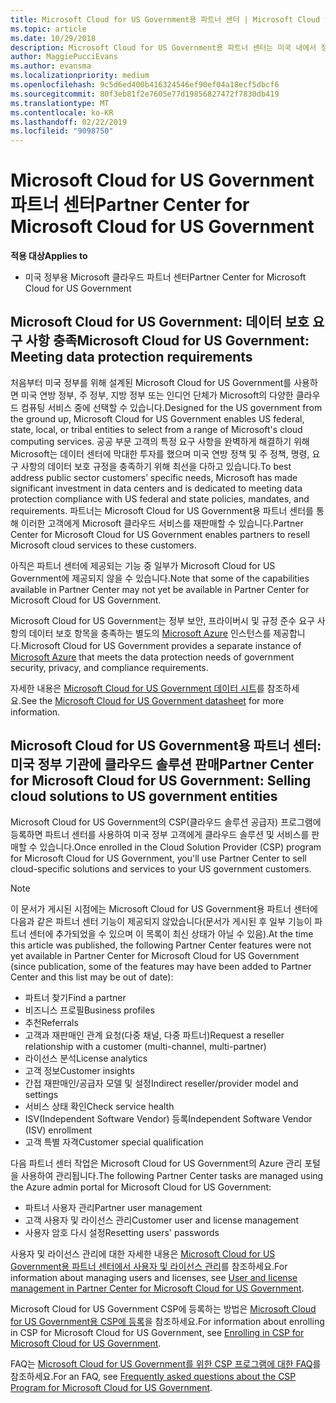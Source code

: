 ```yaml
---
title: Microsoft Cloud for US Government용 파트너 센터 | Microsoft Cloud for US Government용 파트너 센터
ms.topic: article
ms.date: 10/29/2018
description: Microsoft Cloud for US Government용 파트너 센터는 미국 내에서 정부 기관과 협력하는 고객에게 Microsoft 클라우드 솔루션을 제공하려는 Microsoft 파트너를 위한 비즈니스 포털입니다.
author: MaggiePucciEvans
ms.author: evansma
ms.localizationpriority: medium
ms.openlocfilehash: 9c5d6ed400b416324546ef90ef04a18ecf5dbcf6
ms.sourcegitcommit: 80f3eb81f2e7605e77d19856827472f7830db419
ms.translationtype: MT
ms.contentlocale: ko-KR
ms.lasthandoff: 02/22/2019
ms.locfileid: "9098750"
---
```

# <a name="partner-center-for-microsoft-cloud-for-us-government"></a><span data-ttu-id="b3bbd-103">Microsoft Cloud for US Government 파트너 센터</span><span class="sxs-lookup"><span data-stu-id="b3bbd-103">Partner Center for Microsoft Cloud for US Government</span></span>

**<span data-ttu-id="b3bbd-104">적용 대상</span><span class="sxs-lookup"><span data-stu-id="b3bbd-104">Applies to</span></span>**

-  <span data-ttu-id="b3bbd-105">미국 정부용 Microsoft 클라우드 파트너 센터</span><span class="sxs-lookup"><span data-stu-id="b3bbd-105">Partner Center for Microsoft Cloud for US Government</span></span>

## <a name="microsoft-cloud-for-us-government-meeting-data-protection-requirements"></a><span data-ttu-id="b3bbd-106">Microsoft Cloud for US Government: 데이터 보호 요구 사항 충족</span><span class="sxs-lookup"><span data-stu-id="b3bbd-106">Microsoft Cloud for US Government: Meeting data protection requirements</span></span> 

<span data-ttu-id="b3bbd-107">처음부터 미국 정부를 위해 설계된 Microsoft Cloud for US Government를 사용하면 미국 연방 정부, 주 정부, 지방 정부 또는 인디언 단체가 Microsoft의 다양한 클라우드 컴퓨팅 서비스 중에 선택할 수 있습니다.</span><span class="sxs-lookup"><span data-stu-id="b3bbd-107">Designed for the US government from the ground up, Microsoft Cloud for US Government enables US federal, state, local, or tribal entities to select from a range of Microsoft's cloud computing services.</span></span> <span data-ttu-id="b3bbd-108">공공 부문 고객의 특정 요구 사항을 완벽하게 해결하기 위해 Microsoft는 데이터 센터에 막대한 투자를 했으며 미국 연방 정책 및 주 정책, 명령, 요구 사항의 데이터 보호 규정을 충족하기 위해 최선을 다하고 있습니다.</span><span class="sxs-lookup"><span data-stu-id="b3bbd-108">To best address public sector customers’ specific needs, Microsoft has made significant investment in data centers and is dedicated to meeting data protection compliance with US federal and state policies, mandates, and requirements.</span></span> <span data-ttu-id="b3bbd-109">파트너는 Microsoft Cloud for US Government용 파트너 센터를 통해 이러한 고객에게 Microsoft 클라우드 서비스를 재판매할 수 있습니다.</span><span class="sxs-lookup"><span data-stu-id="b3bbd-109">Partner Center for Microsoft Cloud for US Government enables partners to resell Microsoft cloud services to these customers.</span></span>

<span data-ttu-id="b3bbd-110">아직은 파트너 센터에 제공되는 기능 중 일부가 Microsoft Cloud for US Government에 제공되지 않을 수 있습니다.</span><span class="sxs-lookup"><span data-stu-id="b3bbd-110">Note that some of the capabilities available in Partner Center may not yet be available in Partner Center for Microsoft Cloud for US Government.</span></span>

<span data-ttu-id="b3bbd-111">Microsoft Cloud for US Government는 정부 보안, 프라이버시 및 규정 준수 요구 사항의 데이터 보호 항목을 충족하는 별도의 [Microsoft Azure](https://azure.microsoft.com/en-us/overview/clouds/government/) 인스턴스를 제공합니다.</span><span class="sxs-lookup"><span data-stu-id="b3bbd-111">Microsoft Cloud for US Government provides a separate instance of [Microsoft Azure](https://azure.microsoft.com/en-us/overview/clouds/government/) that meets the data protection needs of government security, privacy, and compliance requirements.</span></span> 

<span data-ttu-id="b3bbd-112">자세한 내용은 [Microsoft Cloud for US Government 데이터 시트](https://download.microsoft.com/download/C/9/C/C9CA3002-DFC4-4ADA-841F-DF42AEC042FB/Microsoft_Azure_Government_Datasheet_EN_US.PDF)를 참조하세요.</span><span class="sxs-lookup"><span data-stu-id="b3bbd-112">See the [Microsoft Cloud for US Government datasheet](https://download.microsoft.com/download/C/9/C/C9CA3002-DFC4-4ADA-841F-DF42AEC042FB/Microsoft_Azure_Government_Datasheet_EN_US.PDF) for more information.</span></span>

## <a name="partner-center-for-microsoft-cloud-for-us-government-selling-cloud-solutions-to-us-government-entities"></a><span data-ttu-id="b3bbd-113">Microsoft Cloud for US Government용 파트너 센터: 미국 정부 기관에 클라우드 솔루션 판매</span><span class="sxs-lookup"><span data-stu-id="b3bbd-113">Partner Center for Microsoft Cloud for US Government: Selling cloud solutions to US government entities</span></span>

<span data-ttu-id="b3bbd-114">Microsoft Cloud for US Government의 CSP(클라우드 솔루션 공급자) 프로그램에 등록하면 파트너 센터를 사용하여 미국 정부 고객에게 클라우드 솔루션 및 서비스를 판매할 수 있습니다.</span><span class="sxs-lookup"><span data-stu-id="b3bbd-114">Once enrolled in the Cloud Solution Provider (CSP) program for Microsoft Cloud for US Government, you'll use Partner Center to sell cloud-specific solutions and services to your US government customers.</span></span> 

> [!NOTE]  
> <span data-ttu-id="b3bbd-115">이 문서가 게시된 시점에는 Microsoft Cloud for US Government용 파트너 센터에 다음과 같은 파트너 센터 기능이 제공되지 않았습니다(문서가 게시된 후 일부 기능이 파트너 센터에 추가되었을 수 있으며 이 목록이 최신 상태가 아닐 수 있음).</span><span class="sxs-lookup"><span data-stu-id="b3bbd-115">At the time this article was published, the following Partner Center features were not yet available in Partner Center for Microsoft Cloud for US Government (since publication, some of the features may have been added to Partner Center and this list may be out of date):</span></span>

- <span data-ttu-id="b3bbd-116">파트너 찾기</span><span class="sxs-lookup"><span data-stu-id="b3bbd-116">Find a partner</span></span>
- <span data-ttu-id="b3bbd-117">비즈니스 프로필</span><span class="sxs-lookup"><span data-stu-id="b3bbd-117">Business profiles</span></span>
- <span data-ttu-id="b3bbd-118">추천</span><span class="sxs-lookup"><span data-stu-id="b3bbd-118">Referrals</span></span>
- <span data-ttu-id="b3bbd-119">고객과 재판매인 관계 요청(다중 채널, 다중 파트너)</span><span class="sxs-lookup"><span data-stu-id="b3bbd-119">Request a reseller relationship with a customer (multi-channel, multi-partner)</span></span>
- <span data-ttu-id="b3bbd-120">라이선스 분석</span><span class="sxs-lookup"><span data-stu-id="b3bbd-120">License analytics</span></span>
- <span data-ttu-id="b3bbd-121">고객 정보</span><span class="sxs-lookup"><span data-stu-id="b3bbd-121">Customer insights</span></span>
- <span data-ttu-id="b3bbd-122">간접 재판매인/공급자 모델 및 설정</span><span class="sxs-lookup"><span data-stu-id="b3bbd-122">Indirect reseller/provider model and settings</span></span>
- <span data-ttu-id="b3bbd-123">서비스 상태 확인</span><span class="sxs-lookup"><span data-stu-id="b3bbd-123">Check service health</span></span>
- <span data-ttu-id="b3bbd-124">ISV(Independent Software Vendor) 등록</span><span class="sxs-lookup"><span data-stu-id="b3bbd-124">Independent Software Vendor (ISV) enrollment</span></span>
- <span data-ttu-id="b3bbd-125">고객 특별 자격</span><span class="sxs-lookup"><span data-stu-id="b3bbd-125">Customer special qualification</span></span>

<span data-ttu-id="b3bbd-126">다음 파트너 센터 작업은 Microsoft Cloud for US Government의 Azure 관리 포털을 사용하여 관리됩니다.</span><span class="sxs-lookup"><span data-stu-id="b3bbd-126">The following Partner Center tasks are managed using the Azure admin portal for Microsoft Cloud for US Government:</span></span> 

-   <span data-ttu-id="b3bbd-127">파트너 사용자 관리</span><span class="sxs-lookup"><span data-stu-id="b3bbd-127">Partner user management</span></span>
-   <span data-ttu-id="b3bbd-128">고객 사용자 및 라이선스 관리</span><span class="sxs-lookup"><span data-stu-id="b3bbd-128">Customer user and license management</span></span>
-   <span data-ttu-id="b3bbd-129">사용자 암호 다시 설정</span><span class="sxs-lookup"><span data-stu-id="b3bbd-129">Resetting users' passwords</span></span>

<span data-ttu-id="b3bbd-130">사용자 및 라이선스 관리에 대한 자세한 내용은 [Microsoft Cloud for US Government용 파트너 센터에서 사용자 및 라이선스 관리](user-management-in-partner-center-for-microsoft-us-govt-cloud.md)를 참조하세요.</span><span class="sxs-lookup"><span data-stu-id="b3bbd-130">For information about managing users and licenses, see [User and license management in Partner Center for Microsoft Cloud for US Government](user-management-in-partner-center-for-microsoft-us-govt-cloud.md).</span></span>

<span data-ttu-id="b3bbd-131">Microsoft Cloud for US Government CSP에 등록하는 방법은 [Microsoft Cloud for US Government용 CSP에 등록](enroll-in-csp-for-microsoft-us-govt-cloud.md)을 참조하세요.</span><span class="sxs-lookup"><span data-stu-id="b3bbd-131">For information about enrolling in CSP for Microsoft Cloud for US Government, see [Enrolling in CSP for Microsoft Cloud for US Government](enroll-in-csp-for-microsoft-us-govt-cloud.md).</span></span>

<span data-ttu-id="b3bbd-132">FAQ는 [Microsoft Cloud for US Government를 위한 CSP 프로그램에 대한 FAQ](faq-for-us-govt-cloud.md)를 참조하세요.</span><span class="sxs-lookup"><span data-stu-id="b3bbd-132">For an FAQ, see [Frequently asked questions about the CSP Program for Microsoft Cloud for US Government](faq-for-us-govt-cloud.md).</span></span>
